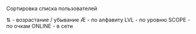 Сортировка списка пользователей

⇅ - возрастание / убывание
Æ - по алфавиту
LVL - по уровню
SCOPE - по очкам
ONLINE - в сети
